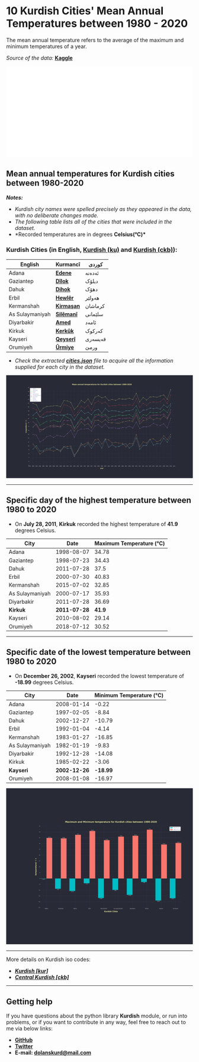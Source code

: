 # **10 Kurdish Cities'** Mean Annual Temperatures between 1980 - 2020

The mean annual temperature refers to the average of the maximum and minimum temperatures of a year.

_Source of the data:_ [**Kaggle**](https://www.kaggle.com/datasets/hansukyang/temperature-history-of-1000-cities-1980-to-2020)

![Data Info](./imgs/data_info.svg)

## Mean annual temperatures for Kurdish cities between 1980-2020

**_Notes:_**

- _Kurdish city names were spelled precisely as they appeared in the data, with no deliberate changes made._
- _The following table lists all of the cities that were included in the dataset._
- \*Recorded temperatures are in degrees **Celsius(°C)\***

### Kurdish Cities (in English, [**Kurdish (ku)**](https://ku.wikipedia.org/wiki/Kurmanc%C3%AE) and [**Kurdish (ckb)**](https://ckb.wikipedia.org/wiki/%DA%A9%D9%88%D8%B1%D8%AF%DB%8C%DB%8C_%D9%86%D8%A7%D9%88%DB%95%D9%86%D8%AF%DB%8C)):

| English         | **Kurmancî**                                                               | کوردی   |
| --------------- | -------------------------------------------------------------------------- | ------- |
| Adana           | [**Edene**](https://ku.wikipedia.org/wiki/Edene)                           | ئەدەنە  |
| Gaziantep       | [**Dîlok**](https://ku.wikipedia.org/wiki/D%C3%AElok)                      | دیلۆک   |
| Dahuk           | [**Dihok**](https://ku.wikipedia.org/wiki/Dihok)                           | دهۆک    |
| Erbil           | [**Hewlêr**](<https://ku.wikipedia.org/wiki/Hewl%C3%AAr_(paytext)>)        | هەولێر  |
| Kermanshah      | [**Kirmaşan**](https://ku.wikipedia.org/wiki/Kirma%C5%9Fan)                | کرماشان |
| As Sulaymaniyah | [**Silêmanî**](<https://ku.wikipedia.org/wiki/Sil%C3%AAman%C3%AE_(bajar)>) | سلێمانی |
| Diyarbakir      | [**Amed**](https://ku.wikipedia.org/wiki/Amed)                             | ئامەد   |
| Kirkuk          | [**Kerkûk**](https://ku.wikipedia.org/wiki/Kerk%C3%BBk)                    | کەرکوک  |
| Kayseri         | [**Qeyserî**](https://ku.wikipedia.org/wiki/Qeyser%C3%AE)                  | قەیسەری |
| Orumiyeh        | [**Ûrmiye**](https://ku.wikipedia.org/wiki/%C3%9Brmiye)                    | ورمێ    |

- _Check the extracted [**cities.json**](./cities.json) file to acquire all the information supplied for each city in the dataset._

[![kurdish_cities](./graphs/kurdish_cities.svg)](./graphs/kurdish_cities.pdf)

---

## Specific day of the highest temperature between 1980 to 2020

- On **July 28, 2011**, **Kirkuk** recorded the highest temperature of **41.9** degrees Celsius.

| City            | Date           | Maximum Temperature (°C) |
| --------------- | -------------- | ------------------------ |
| Adana           | 1998-08-07     | 34.78                    |
| Gaziantep       | 1998-07-23     | 34.43                    |
| Dahuk           | 2011-07-28     | 37.5                     |
| Erbil           | 2000-07-30     | 40.83                    |
| Kermanshah      | 2015-07-02     | 32.85                    |
| As Sulaymaniyah | 2000-07-17     | 35.93                    |
| Diyarbakir      | 2011-07-28     | 36.69                    |
| **Kirkuk**      | **2011-07-28** | **41.9**                 |
| Kayseri         | 2010-08-02     | 29.14                    |
| Orumiyeh        | 2018-07-12     | 30.52                    |

---

## Specific date of the lowest temperature between 1980 to 2020

- On **December 26, 2002**, **Kayseri** recorded the lowest temperature of **-18.99** degrees Celsius.

| City            | Date           | Minimum Temperature (°C) |
| --------------- | -------------- | ------------------------ |
| Adana           | 2008-01-14     | -0.22                    |
| Gaziantep       | 1997-02-05     | -8.84                    |
| Dahuk           | 2002-12-27     | -10.79                   |
| Erbil           | 1992-01-04     | -4.14                    |
| Kermanshah      | 1983-01-27     | -16.85                   |
| As Sulaymaniyah | 1982-01-19     | -9.83                    |
| Diyarbakir      | 1992-12-28     | -14.08                   |
| Kirkuk          | 1985-02-22     | -3.06                    |
| **Kayseri**     | **2002-12-26** | **-18.99**               |
| Orumiyeh        | 2008-01-08     | -16.97                   |

[![max_min](./graphs/max_min.svg)](./graphs/max_min.pdf)

---

More details on Kurdish iso codes:

- [**_Kurdish [kur]_**](https://iso639-3.sil.org/code/kur)
- [**_Central Kurdish [ckb]_**](https://iso639-3.sil.org/code/ckb)

---

## Getting help

If you have questions about the python library **Kurdish** module, or run into problems, or if you want to contribute in any way, feel free to reach out to me via below links:

- **[GitHub](https://github.com/dolanskurd)**
- **[Twitter](http://www.twitter.com/dolanskurd)**
- **E-mail: [dolanskurd@mail.com](mailto:dolanskurd@mail.com)**
